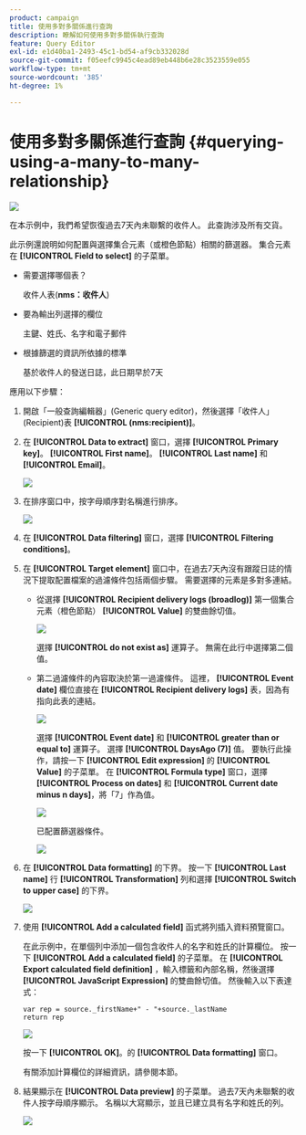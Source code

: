 ```yaml
---
product: campaign
title: 使用多對多關係進行查詢
description: 瞭解如何使用多對多關係執行查詢
feature: Query Editor
exl-id: e1d40ba1-2493-45c1-bd54-af9cb332028d
source-git-commit: f05eefc9945c4ead89eb448b6e28c3523559e055
workflow-type: tm+mt
source-wordcount: '385'
ht-degree: 1%

---
```


# 使用多對多關係進行查詢 {#querying-using-a-many-to-many-relationship}

![](../../assets/common.svg)

在本示例中，我們希望恢復過去7天內未聯繫的收件人。 此查詢涉及所有交貨。

此示例還說明如何配置與選擇集合元素（或橙色節點）相關的篩選器。 集合元素在 **[!UICONTROL Field to select]** 的子菜單。

* 需要選擇哪個表？

   收件人表(**nms：收件人**)

* 要為輸出列選擇的欄位

   主鍵、姓氏、名字和電子郵件

* 根據篩選的資訊所依據的標準

   基於收件人的發送日誌，此日期早於7天

應用以下步驟：

1. 開啟「一般查詢編輯器」(Generic query editor)，然後選擇「收件人」(Recipient)表 **[!UICONTROL (nms:recipient)]**。
1. 在 **[!UICONTROL Data to extract]** 窗口，選擇 **[!UICONTROL Primary key]**。 **[!UICONTROL First name]**。 **[!UICONTROL Last name]** 和 **[!UICONTROL Email]**。

   ![](assets/query_editor_nveau_33.png)

1. 在排序窗口中，按字母順序對名稱進行排序。

   ![](assets/query_editor_nveau_34.png)

1. 在 **[!UICONTROL Data filtering]** 窗口，選擇 **[!UICONTROL Filtering conditions]**。
1. 在 **[!UICONTROL Target element]** 窗口中，在過去7天內沒有跟蹤日誌的情況下提取配置檔案的過濾條件包括兩個步驟。 需要選擇的元素是多對多連結。

   * 從選擇 **[!UICONTROL Recipient delivery logs (broadlog)]** 第一個集合元素（橙色節點） **[!UICONTROL Value]** 的雙曲餘切值。

      ![](assets/query_editor_nveau_67.png)

      選擇 **[!UICONTROL do not exist as]** 運算子。 無需在此行中選擇第二個值。

   * 第二過濾條件的內容取決於第一過濾條件。 這裡， **[!UICONTROL Event date]** 欄位直接在 **[!UICONTROL Recipient delivery logs]** 表，因為有指向此表的連結。

      ![](assets/query_editor_nveau_36.png)

      選擇 **[!UICONTROL Event date]** 和 **[!UICONTROL greater than or equal to]** 運算子。 選擇 **[!UICONTROL DaysAgo (7)]** 值。 要執行此操作，請按一下 **[!UICONTROL Edit expression]** 的 **[!UICONTROL Value]** 的子菜單。 在 **[!UICONTROL Formula type]** 窗口，選擇 **[!UICONTROL Process on dates]** 和 **[!UICONTROL Current date minus n days]**，將「7」作為值。

      ![](assets/query_editor_nveau_37.png)

      已配置篩選器條件。

      ![](assets/query_editor_nveau_38.png)

1. 在 **[!UICONTROL Data formatting]** 的下界。 按一下 **[!UICONTROL Last name]** 行 **[!UICONTROL Transformation]** 列和選擇 **[!UICONTROL Switch to upper case]** 的下界。

   ![](assets/query_editor_nveau_39.png)

1. 使用 **[!UICONTROL Add a calculated field]** 函式將列插入資料預覽窗口。

   在此示例中，在單個列中添加一個包含收件人的名字和姓氏的計算欄位。 按一下 **[!UICONTROL Add a calculated field]** 的子菜單。 在 **[!UICONTROL Export calculated field definition]** ，輸入標籤和內部名稱，然後選擇 **[!UICONTROL JavaScript Expression]** 的雙曲餘切值。 然後輸入以下表達式：

   ```
   var rep = source._firstName+" - "+source._lastName
   return rep
   ```

   ![](assets/query_editor_nveau_40.png)

   按一下 **[!UICONTROL OK]**。的 **[!UICONTROL Data formatting]** 窗口。

   有關添加計算欄位的詳細資訊，請參閱本節。

1. 結果顯示在 **[!UICONTROL Data preview]** 的子菜單。 過去7天內未聯繫的收件人按字母順序顯示。 名稱以大寫顯示，並且已建立具有名字和姓氏的列。

   ![](assets/query_editor_nveau_41.png)
